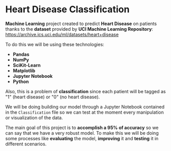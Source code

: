 # Heart Disease Classification
**Machine Learning** project created to predict **Heart Disease** on patients thanks to the **dataset** provided by **UCI Machine Learning Repository**: https://archive.ics.uci.edu/ml/datasets/heart+disease

To do this we will be using these technologies:
* **Pandas**
* **NumPy**
* **SciKit-Learn**
* **Matplotlib**
* **Jupyter Notebook**
* **Python**

Also, this is a problem of **classification** since each patient will be tagged as "1" (heart disease) or "0" (no heart disease).

We will be doing building our model through a Jupyter Notebook contained in the `Classification` file so we can test at the moment every manipulation or visualization of the data.

The main goal of this project is to **accomplish a 95% of accuracy** so we can say that we have a very robust model. To make this we will be doing some processes like **evaluating** the model, **improving** it and **testing** it in different scenarios.